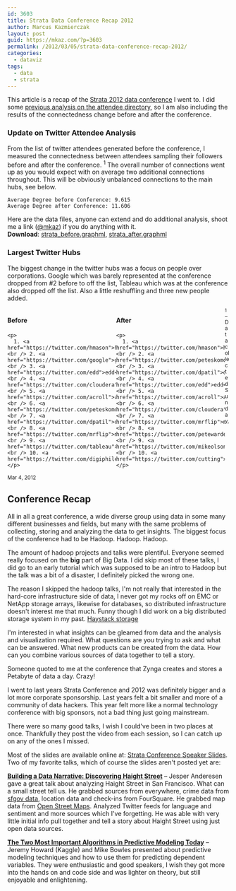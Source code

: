 ```yaml
---
id: 3603
title: Strata Data Conference Recap 2012
author: Marcus Kazmierczak
layout: post
guid: https://mkaz.com/?p=3603
permalink: /2012/03/05/strata-data-conference-recap-2012/
categories:
  - dataviz
tags:
  - data
  - strata
---
```

This article is a recap of the [Strata 2012 data conference][1] I went to. I did some [previous analysis on the attendee directory][2], so I am also including the results of the connectedness change before and after the conference.

### Update on Twitter Attendee Analysis

From the list of twitter attendees generated before the conference, I measured the connectedness between attendees sampling their followers before and after the conference. <sup>1</sup> The overall number of connections went up as you would expect with on average two additional connections throughout. This will be obviously unbalanced connections to the main hubs, see below.

    Average Degree before Conference: 9.615
    Average Degree after Conference: 11.606
    

Here are the data files, anyone can extend and do additional analysis, shoot me a link ([@mkaz][3]) if you do anything with it.   
**Download**: [strata_before.graphml][4], [strata_after.graphml][5]

### Largest Twitter Hubs

The biggest change in the twitter hubs was a focus on people over corporations. Google which was barely represented at the conference dropped from #2 before to off the list, Tableau which was at the conference also dropped off the list. Also a little reshuffling and three new people added.

<div class="clear">
  <div style="width:49%;float:left">
    <h4>
      Before
    </h4>
    
    <p>
      1. <a href="https://twitter.com/hmason">hmason</a><br /> 2. <a href="https://twitter.com/google">google</a><br /> 3. <a href="https://twitter.com/edd">edd</a><br /> 4. <a href="https://twitter.com/cloudera">cloudera</a><br /> 5. <a href="https://twitter.com/acroll">acroll</a><br /> 6. <a href="https://twitter.com/peteskomoroch">peteskomoroch</a><br /> 7. <a href="https://twitter.com/dpatil">dpatil</a><br /> 8. <a href="https://twitter.com/mrflip">mrflip</a><br /> 9. <a href="https://twitter.com/tableau">tableau</a><br /> 10. <a href="https://twitter.com/digiphile">digiphile</a>
    </p>
  </div>
  
  <div style="width:49%;float:left">
    <h4>
      After
    </h4>
    
    <p>
      1. <a href="https://twitter.com/hmason">hmason</a><br /> 2. <a href="https://twitter.com/peteskomoroch">peteskomoroch</a><br /> 3. <a href="https://twitter.com/dpatil">dpatil</a><br /> 4. <a href="https://twitter.com/edd">edd</a><br /> 5. <a href="https://twitter.com/acroll">acroll</a><br /> 6. <a href="https://twitter.com/cloudera">cloudera</a><br /> 7. <a href="https://twitter.com/mrflip">mrflip</a><br /> 8. <a href="https://twitter.com/petewarden">petewarden</a><br /> 9. <a href="https://twitter.com/mikeolson">mikeolson</a><br /> 10. <a href="https://twitter.com/cutting">cutting</a>
    </p>
  </div>
</div>

<small><sup>1</sup> &#8211; Data collected Sunday, Mar 4, 2012</small>  


## Conference Recap

All in all a great conference, a wide diverse group using data in some many different businesses and fields, but many with the same problems of collecting, storing and analyzing the data to get insights. The biggest focus of the conference had to be Hadoop. Hadoop. Hadoop.

The amount of hadoop projects and talks were plentiful. Everyone seemed really focused on the **big** part of Big Data. I did skip most of these talks, I did go to an early tutorial which was supposed to be an intro to Hadoop but the talk was a bit of a disaster, I definitely picked the wrong one.

The reason I skipped the hadoop talks, I'm not really that interested in the hard-core infrastructure side of data, I never got my rocks off on EMC or NetApp storage arrays, likewise for databases, so distributed infrastructure doesn't interest me that much. Funny though I did work on a big distributed storage system in my past. [Haystack storage][6]

I'm interested in what insights can be gleamed from data and the analysis and visualization required. What questions are you trying to ask and what can be answered. What new products can be created from the data. How can you combine various sources of data together to tell a story.

Someone quoted to me at the conference that Zynga creates and stores a Petabyte of data a day. Crazy!

I went to last years Strata Conference and 2012 was definitely bigger and a lot more corporate sponsorship. Last years felt a bit smaller and more of a community of data hackers. This year felt more like a normal technology conference with big sponsors, not a bad thing just going mainstream.

There were so many good talks, I wish I could've been in two places at once. Thankfully they post the video from each session, so I can catch up on any of the ones I missed.

Most of the slides are available online at: [Strata Conference Speaker Slides][7]. Two of my favorite talks, which of course the slides aren't posted yet are:

**[Building a Data Narrative: Discovering Haight Street][8]** &#8211; Jesper Anderesen gave a great talk about analyzing Haight Street in San Francisco. What can a small street tell us. He grabbed sources from everywhere, crime data from [sfgov data][9], location data and check-ins from FourSquare. He grabbed map data from [Open Street Maps][10]. Analyzed Twitter feeds for language and sentiment and more sources which I've forgetting. He was able with very little initial info pull together and tell a story about Haight Street using just open data sources.

**[The Two Most Important Algorithms in Predictive Modeling Today][11]** &#8211; Jeremy Howard (Kaggle) and Mike Bowles presented about predictive modeling techniques and how to use them for predicting dependent variables. They were enthusiastic and good speakers, I wish they got more into the hands on and code side and was lighter on theory, but still enjoyable and enlightening.

 [1]: http://strataconf.com
 [2]: https://mkaz.com/dataviz/strata-attendee-analysis.html
 [3]: https://twitter.com/mkaz
 [4]: /a/dataviz/strata_before.graphml
 [5]: /a/dataviz/strata_after.graphml
 [6]: http://martingreen.typepad.com/forward_looking_statement/2006/06/more_on_haystac.html
 [7]: http://strataconf.com/strata2012/public/schedule/proceedings
 [8]: http://strataconf.com/strata2012/public/schedule/detail/22449
 [9]: https://data.sfgov.org/
 [10]: http://www.openstreetmap.org/
 [11]: http://strataconf.com/strata2012/public/schedule/detail/22658